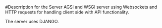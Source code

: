 #Descrription for the Server
AGSI and WSGI server using Websockets and HTTP requests for handling client side with API functionality.

The server uses DJANGO.
